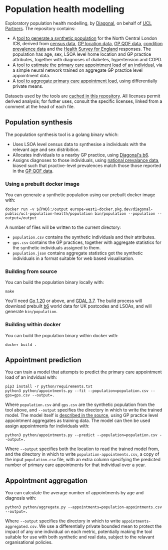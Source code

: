 # Population health modelling

Exploratory population health modelling, by [Diagonal](https://diagonal.works), on behalf of [UCL Partners](https://uclpartners.com/). The repository contains:
- A [tool to generate a synthetic population](src/diagonal.works/ucl-population-health/cmd/population/population.go) for the North Central London ICB, derived from [census data](https://www.ons.gov.uk/census), [GP location data](https://digital.nhs.uk/services/organisation-data-service/export-data-files/csv-downloads/gp-and-gp-practice-related-data), [GP QOF data](https://qof.digital.nhs.uk/), [condition prevalence data](data/prevalences.yaml) and the [Health Survey for England](https://digital.nhs.uk/data-and-information/publications/statistical/health-survey-for-england) responses. The population has age, sex, LSOA level home location and GP practice attributes, together with diagnoses of diabetes, hypertension and COPD.
- A [tool to estimate the primary care appointment load of an individual](python/appointments.py), via a simple neural network trained on aggregate GP practice level appointment data.
- A [tool to aggregate primary care appointment load](python/appointments.py), using differentially private means.

Datasets used by the tools are [cached in this repository](data/README.md). All licenses permit derived analysis; for futher uses, consult the specific licenses, linked from a comment at the head of each file.

## Population synthesis

The population synthesis tool is a golang binary which:
- Uses LSOA level census data to synthesise a individuals with the relevant age and sex distribition.
- Allocates individuals to a nearby GP practice, using [Diagonal's b6](https://diagonal.works/b6).
- Assigns diagnoses to those individuals, using [national prevalance data](data/prevalences.yaml), biased such that practive-level prevalences match those those reported in the [GP QOF data](https://qof.digital.nhs.uk/).

### Using a prebuilt docker image

You can generate a synthetic population using our prebuilt docker image with:

```
docker run -v ${PWD}:/output europe-west1-docker.pkg.dev/diagonal-public/ucl-population-health/population bin/population --population --output=/output
```

A number of files will be written to the current directory:
- `population.csv` contains the synthetic individuals and their attributes.
- `gps.csv` contains the GP practices, together with aggregate statistics for the synthetic individuals assigned to them.
- `population.json` contains aggregate statistics got the synthetic individuals in a format suitable for web based visualisation.

### Building from source

You can build the population binary locally with:

```
make
```

You'll need [Go 1.20](https://go.dev/dl/) or above, and [GDAL 3.7](https://gdal.org/download.html). The build process will download prebuilt [b6](https://diagonal.works/b6) world data for UK postcodes and LSOAs, and will generate `bin/population`.

### Building within docker

You can build the population binary within docker with:
```
docker build .
```

## Appointment prediction

You can train a model that attempts to predict the primary care appointment load of an indvidual with:

```
pip3 install -r python/requirements.txt
python3 python/appointments.py --fit --population=population.csv --gps=gps.csv --output=.
```

Where `population.csv` and `gps.csv` are the synthetic population from the tool above, and `--output` specifies the directory in which to write the trained model. The model itself is [described in the source](python/appointments.py), using GP practice level appointment aggregates as training data.
The model can then be used assign appointments for individuals with:

```
python3 python/appointments.py --predict --population=population.csv --output=.
```

Where `--output` specifies both the location to read the trained model from, and the directory in which to write `population-appointments.csv`, a copy of the input `population.csv` file, with an extra column specifying the predicted number of primary care appointments for that individual over a year.

## Appointment aggregation

You can calculate the average number of appointments by age and diagnosis with:

```
python3 python/aggregate.py --appointments=population-appointments.csv --output=.
```

Where `--output` specifies the directory in which to write `appointments-aggregated.csv`.
We use a differentially private bounded mean to protect the impact of any one individual on each metric, potentially making the tool suitable for use with both synthetic and real data, subject to the relavant organisational policies.